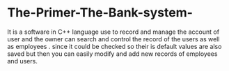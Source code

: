# The-Primer-The-Bank-system-
It is a software in C++ language use to record and manage the account of user and the owner can search and control the record of the users as well as employees . since it could be checked so their is default values are also saved but then you can easily modify and add new records of employees and users. 
